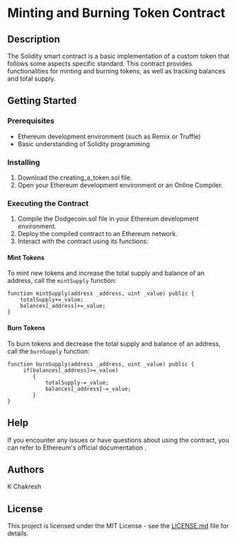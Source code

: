 # Minting and Burning Token Contract

## Description

The Solidity smart contract is a basic implementation of a custom token that follows some aspects specific standard. This contract provides functionalities for minting and burning tokens, as well as tracking balances and total supply.

## Getting Started

### Prerequisites

* Ethereum development environment (such as Remix or Truffle)
* Basic understanding of Solidity programming

### Installing

1. Download the creating_a_token.sol file.
2. Open your Ethereum development environment or an Online Compiler.

### Executing the Contract

1. Compile the Dodgecoin.sol file in your Ethereum development environment.
2. Deploy the compiled contract to an Ethereum network.
3. Interact with the contract using its functions:

#### Mint Tokens

To mint new tokens and increase the total supply and balance of an address, call the `mintSupply` function:

```solidity
function mintSupply(address _address, uint _value) public {
    totalSupply+=_value;
    balances[_address]+=_value;
}
```

#### Burn Tokens

To burn tokens and decrease the total supply and balance of an address, call the `burnSupply` function:

```solidity
function burnSupply(address _address, uint _value) public {
     if(balances[_address]>=_value)
        {
            totalSupply-=_value;
            balances[_address]-=_value;
        }
}
```

## Help

If you encounter any issues or have questions about using the contract, you can refer to Ethereum's official documentation .

## Authors

K Chakresh

## License

This project is licensed under the MIT License - see the [LICENSE.md](LICENSE.md) file for details.
